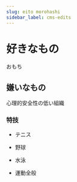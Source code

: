 ```yaml
---
slug: eito morohashi
sidebar_label: cms-edits
---
```

# 好きなもの

おもち

## 嫌いなもの

心理的安全性の低い組織

### 特技

*   テニス
    
*   野球
    
*   水泳
    
*   運動全般